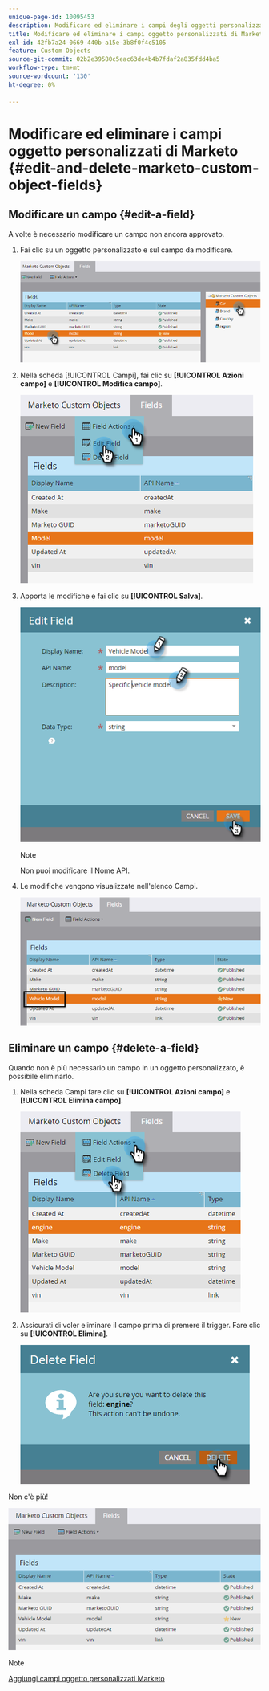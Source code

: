 ```yaml
---
unique-page-id: 10095453
description: Modificare ed eliminare i campi degli oggetti personalizzati di Marketo - Documentazione di Marketo - Documentazione del prodotto
title: Modificare ed eliminare i campi oggetto personalizzati di Marketo
exl-id: 42fb7a24-0669-440b-a15e-3b8f0f4c5105
feature: Custom Objects
source-git-commit: 02b2e39580c5eac63de4b4b7fdaf2a835fdd4ba5
workflow-type: tm+mt
source-wordcount: '130'
ht-degree: 0%

---
```


# Modificare ed eliminare i campi oggetto personalizzati di Marketo {#edit-and-delete-marketo-custom-object-fields}

## Modificare un campo {#edit-a-field}

A volte è necessario modificare un campo non ancora approvato.

1. Fai clic su un oggetto personalizzato e sul campo da modificare.

   ![](assets/edit-and-delete-marketo-custom-object-fields-1.png)

1. Nella scheda [!UICONTROL Campi], fai clic su **[!UICONTROL Azioni campo]** e **[!UICONTROL Modifica campo]**.

   ![](assets/edit-and-delete-marketo-custom-object-fields-2.png)

1. Apporta le modifiche e fai clic su **[!UICONTROL Salva]**.

   ![](assets/edit-and-delete-marketo-custom-object-fields-3.png)

   >[!NOTE]
   >
   >Non puoi modificare il Nome API.

1. Le modifiche vengono visualizzate nell&#39;elenco Campi.

   ![](assets/edit-and-delete-marketo-custom-object-fields-4.png)

## Eliminare un campo {#delete-a-field}

Quando non è più necessario un campo in un oggetto personalizzato, è possibile eliminarlo.

1. Nella scheda Campi fare clic su **[!UICONTROL Azioni campo]** e **[!UICONTROL Elimina campo]**.

   ![](assets/edit-and-delete-marketo-custom-object-fields-5.png)

1. Assicurati di voler eliminare il campo prima di premere il trigger. Fare clic su **[!UICONTROL Elimina]**.

   ![](assets/edit-and-delete-marketo-custom-object-fields-6.png)

Non c&#39;è più!

![](assets/edit-and-delete-marketo-custom-object-fields-7.png)

>[!NOTE]
>
>[Aggiungi campi oggetto personalizzati Marketo](/help/marketo/product-docs/administration/marketo-custom-objects/add-marketo-custom-object-fields.md)
